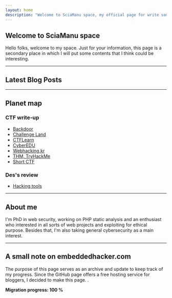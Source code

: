 ```yaml
---
layout: home
description: "Welcome to SciaManu space, my official page for write something about my profession."
---
```


## Welcome to SciaManu space

Hello folks, welcome to my space. Just for your information, this page is a secondary place in which I will put some contents that I think could be interesting.

---

## Latest Blog Posts
<!-- BLOG-POST-LIST:START -->
<!-- BLOG-POST-LIST:END -->

---

## Planet map

### CTF write-up
- [Backdoor]()
- [Challenge Land]()
- [CTFLearn]()
- [CyberEDU]()
- [Webhacking.kr]()
- [THM, TryHackMe]()
- [Short CTF]()

### Des's review
- [Hacking tools]()

---

## About me

I'm PhD in web security, working on PHP static analysis and an enthusiast who interested in all sorts of web projects and exploiting for ethical purpose. Besides that, I'm also taking general cybersecurity as a main interest.

---

## A small note on embeddedhacker.com

The purpose of this page serves as an archive and update to keep track of my progress. Since the GitHub page offers a free hosting service for bloggers, I decided to make this page.
.

**Migration progress: 100 %**
